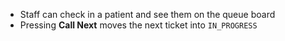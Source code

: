 - Staff can check in a patient and see them on the queue board
- Pressing **Call Next** moves the next ticket into `IN_PROGRESS`

